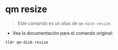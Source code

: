 # qm resize

> Este comando es un alias de `qm-disk-resize`.

- Vea la documentación para el comando original:

`tldr qm-disk-resize`
